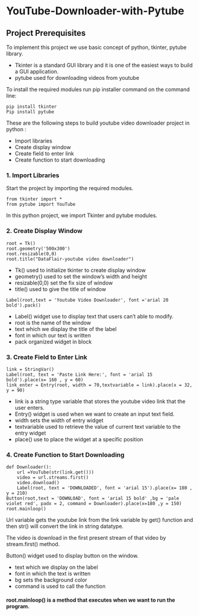 # YouTube-Downloader-with-Pytube

## Project Prerequisites

To implement this project we use basic concept of python, tkinter, pytube library.

- Tkinter is a standard GUI library and it is one of the easiest ways to build a GUI application.
- pytube used for downloading videos from youtube

To install the required modules run pip installer command on the command line:
```
pip install tkinter
Pip install pytube
```
These are the following steps to build youtube video downloader project in python :

- Import libraries
- Create display window
- Create field to enter link
- Create function to start downloading


### 1. Import Libraries
Start the project by importing the required modules.
```
from tkinter import *
from pytube import YouTube
```
In this python project, we import Tkinter and pytube modules.


### 2. Create Display Window
```
root = Tk()
root.geometry('500x300')
root.resizable(0,0)
root.title("DataFlair-youtube video downloader")
```
- Tk() used to initialize tkinter to create display window
- geometry() used to set the window’s width and height
- resizable(0,0) set the fix size of window
- title() used to give the title of window
```
Label(root,text = 'Youtube Video Downloader', font ='arial 20 bold').pack()
```
- Label() widget use to display text that users can’t able to modify.
- root is the name of the window
- text which we display the title of the label
- font in which our text is written
- pack organized widget in block
### 3. Create Field to Enter Link
```
link = StringVar()
Label(root, text = 'Paste Link Here:', font = 'arial 15 bold').place(x= 160 , y = 60)
link_enter = Entry(root, width = 70,textvariable = link).place(x = 32, y = 90)
```
- link is a string type variable that stores the youtube video link that the user enters.
- Entry() widget is used when we want to create an input text field.
- width sets the width of entry widget
- textvariable used to retrieve the value of current text variable to the entry widget
- place() use to place the widget at a specific position

### 4. Create Function to Start Downloading
```
def Downloader():     
    url =YouTube(str(link.get()))
    video = url.streams.first()
    video.download()
    Label(root, text = 'DOWNLOADED', font = 'arial 15').place(x= 180 , y = 210)  
Button(root,text = 'DOWNLOAD', font = 'arial 15 bold' ,bg = 'pale violet red', padx = 2, command = Downloader).place(x=180 ,y = 150)
root.mainloop()
```

Url variable gets the youtube link from the link variable by get() function and then str() will convert the link in string datatype.

The video is download in the first present stream of that video by stream.first() method.

Button() widget used to display button on the window.

- text which we display on the label
- font in which the text is written
- bg sets the background color
- command is used to call the function

#### root.mainloop() is a method that executes when we want to run the program.

